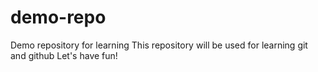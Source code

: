 # demo-repo
Demo repository for learning
This repository will be used for learning git and github
Let's have fun!
